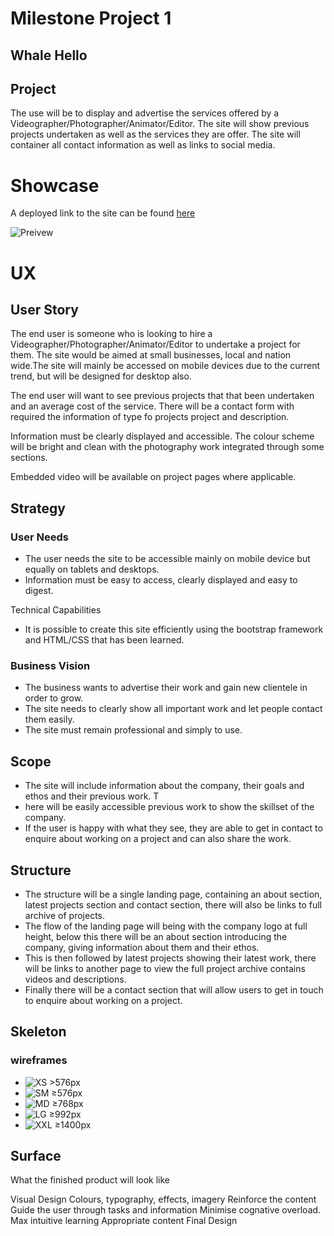 # Milestone Project 1


## Whale Hello

## Project

The use will be to display and advertise the services offered by a Videographer/Photographer/Animator/Editor. The site will show previous projects undertaken as well as the services they are offer. The site will container all contact information as well as links to social media.

# Showcase

A deployed link to the site can be found [here](https://cod182.github.io/Milestone-Project-1/)

![Preivew](https://github.com/cod182/Milestone-Project-1/blob/7151ecd93a32b3a2402a9ac5c1721d1fb9d5bcc5/assets/images/wireframes/site%20image.png)


# UX

## User Story

The end user is someone who is looking to hire a Videographer/Photographer/Animator/Editor to undertake a project for them. The site would be aimed at small businesses, local and nation wide.The site will mainly be accessed on mobile devices due to the current trend, but will be designed for desktop also.

The end user will want to see previous projects that that been undertaken and an average cost of the service. There will be a contact form with required the information of type fo projects project and description.

Information must be clearly displayed and accessible. The colour scheme will be bright and clean with the photography work integrated through some sections.

Embedded video will be available on project pages where applicable.

## Strategy

### User Needs

- The user needs the site to be accessible mainly on mobile device but equally on tablets and desktops. 
- Information must be easy to access, clearly displayed and easy to digest.

Technical Capabilities

- It is possible to create this site efficiently using the bootstrap framework and HTML/CSS that has been learned.

### Business Vision

- The business wants to advertise their work and gain new clientele in order to grow. 
- The site needs to clearly show all important work and let people contact them easily. 
- The site must remain professional and simply to use.


## Scope

- The site will include information about the company, their goals and ethos and their previous work. T
- here will be easily accessible previous work  to show the skillset of the company. 
- If the user is happy with what they see, they are able to get in contact to enquire about working on a project and can also share the work.


## Structure

- The structure will be a single landing page, containing an about section, latest projects section and contact section, there will also be links to full archive of projects.
- The flow of the landing page will being with the company logo at full height, below this there will be an about section introducing the company, giving information about them and their ethos. 
- This is then followed by latest projects showing their latest work, there will be links to another page to view the full project archive contains videos and descriptions. 
- Finally there will be a contact section that will allow users to get in touch to enquire about working on a project.


## Skeleton

### wireframes
- ![XS >576px](https://github.com/cod182/Milestone-Project-1/blob/7151ecd93a32b3a2402a9ac5c1721d1fb9d5bcc5/assets/images/wireframes/XS%20-%20Width%20-%20_576px%20%28375px%29.png)
- ![SM ≥576px](https://github.com/cod182/Milestone-Project-1/blob/7151ecd93a32b3a2402a9ac5c1721d1fb9d5bcc5/assets/images/wireframes/SM%20-%20Width%20-%20%E2%89%A5576px.png)
- ![MD ≥768px](https://github.com/cod182/Milestone-Project-1/blob/7151ecd93a32b3a2402a9ac5c1721d1fb9d5bcc5/assets/images/wireframes/MD%20-%20Width%20-%20%E2%89%A5768px.png)
- ![LG ≥992px](https://github.com/cod182/Milestone-Project-1/blob/7151ecd93a32b3a2402a9ac5c1721d1fb9d5bcc5/assets/images/wireframes/LG%20-%20Width%20-%20%E2%89%A5992px.png)
- ![XXL ≥1400px](https://github.com/cod182/Milestone-Project-1/blob/7151ecd93a32b3a2402a9ac5c1721d1fb9d5bcc5/assets/images/wireframes/XXL%20-%20Width%20-%20%E2%89%A51400px.png)


## Surface

What the finished product will look like

Visual Design
	Colours, typography, effects, imagery
	Reinforce the content
	Guide the user through tasks and information
	Minimise cognative overload. Max intuitive learning
	Appropriate content
	Final Design
